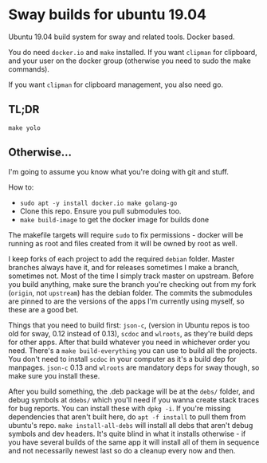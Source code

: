 # Sway builds for ubuntu 19.04

Ubuntu 19.04 build system for sway and related tools. Docker based.

You do need `docker.io` and `make` installed. If you want `clipman` for clipboard, and your user on the docker group (otherwise you need to sudo the make commands).

If you want `clipman` for clipboard management, you also need go.

## TL;DR

```shell
make yolo
```

## Otherwise...

I'm going to assume you know what you're doing with git and stuff.

How to:
  * `sudo apt -y install docker.io make golang-go`
  * Clone this repo. Ensure you pull submodules too.
  * `make build-image` to get the docker image for builds done

The makefile targets will require `sudo` to fix permissions - docker will be running as root and files created from it will be owned by root as well.

I keep forks of each project to add the required `debian` folder. Master branches always have it, and for releases sometimes I make a branch, sometimes not. Most of the time I simply track master on upstream. Before you build anything, make sure the branch you're checking out from my fork (`origin`, not `upstream`) has the debian folder. The commits the submodules are pinned to are the versions of the apps I'm currently using myself, so these are a good bet.

Things that you need to build first: `json-c`, (version in Ubuntu repos is too old for sway, 0.12 instead of 0.13), `scdoc` and `wlroots`, as they're build deps for other apps. After that build whatever you need in whichever order you need. There's a `make build-everything` you can use to build all the projects. You don't need to install `scdoc` in your computer as it's a build dep for manpages. `json-c` 0.13 and `wlroots` are mandatory deps for sway though, so make sure you install these.

After you build something, the .deb package will be at the `debs/` folder, and debug symbols at `ddebs/` which you'll need if you wanna create stack traces for bug reports. You can install these with `dpkg -i`. If you're missing dependencies that aren't built here, do `apt -f install` to pull them from ubuntu's repo. `make install-all-debs` will install all debs that aren't debug symbols and dev headers. It's quite blind in what it installs otherwise - if you have several builds of the same app it will install all of them in sequence and not necessarily newest last so do a cleanup every now and then.
